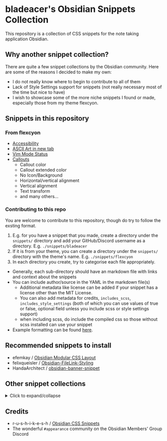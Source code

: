 # bladeacer's Obsidian Snippets Collection
This repository is a collection of CSS snippets for the note taking application Obsidian.

## Why another snippet collection?
There are quite a few snippet collections by the Obsidian community. Here are some of the reasons I decided to make my own:
- I do not really know where to begin to contribute to all of them
- Lack of Style Settings support for snippets (not really necessary most of the time but nice to have)
- I wish to showcase some of the more niche snippets I found or made, especially those from my theme flexcyon.

## Snippets in this repository
### From flexcyon
- [Accessibility](./snippets/flexcyon/accessibility/accessibility.md)
- [ASCII Art in new tab](./snippets/flexcyon/ascii-art/ascii-art.md)
- [Vim Mode Status](./snippets/flexcyon/vim-mode-status/vim-mode.md)
- [Callouts](./snippets/flexcyon/callouts/callouts.md)
  - Callout color
  - Callout extended color
  - No Icon/Background
  - Horizontal/vertical alignment
  - Vertical alignment
  - Text transform
  - and many others...

### Contributing to this repo
You are welcome to contribute to this repository, though do try to follow the exsting format. 
1. E.g. for you have a snippet that you made, create a directory under the `snippets/` directory and add your GitHub/Discord username as a directory. E.g. `./snippets/bladeacer`
2. If it is from your theme, you can create a directory under the `snippets/` directory with the theme's name. E.g. `./snippets/flexcyon`
3. In each directory you create, try to categorise each file appropriately. 
- Generally, each sub-directory should have an markdown file with links and context about the snippets
- You can include author/source in the YAML in the markdown file(s)
  - Additional metadata like license can be added if your snippet has a license other than the MIT License.
  - You can also add metadata for credits, `includes_scss`, `includes_style_settings` (both of which you can use values of true or false, optional field unless you include scss or style settings support)
  - when including scss, do include the compiled css so those without scss installed can use your snippet
- Example formatting can be found [here](./snippets/flexcyon/ascii-art/ascii-art.md).


## Recommended snippets to install
- efemkay / [Obsidian Modular CSS Layout](https://github.com/efemkay/obsidian-modular-css-layout#wide-views)
- felixqueisler / [Obsidian-FileLink-Styling](https://github.com/felixqueisler/Obsidian-FileLink-Styling)
- HandaArchitect / [obsidian-banner-snippet](https://github.com/HandaArchitect/obsidian-banner-snippet)

## Other snippet collections
<details>
  <summary>Click to expand/collapse</summary>

- [#appearance](https://discord.com/channels/686053708261228577/702656734631821413) - Obsidian discord
- [Obsidian CSS Quick Guide](https://forum.obsidian.md/t/obsidian-css-quick-guide/58178) (forum) (mostly about using the inspector) -
- [CSS Variables at Obsidian Dev Docs](https://docs.obsidian.md/Reference/CSS+variables/CSS+variables)
- replete / [obsidian-minimal-theme-css-snippets](https://github.com/replete/obsidian-minimal-theme-css-snippets)
- SlRvb's [snippets collection](https://github.com/SlRvb/Obsidian--ITS-Theme/tree/main/Snippets) | [Guide](https://publish.obsidian.md/slrvb-docs/ITS+Theme/ITS+Theme)
- zamsyt / [obsidian-snippets](https://github.com/zamsyt/obsidian-snippets)
- ElsaTam /  [Obsidian-Stuff](https://github.com/ElsaTam/Obsidian-Stuff)
- KuiyueRO / [Obsidian-Miner](https://github.com/KuiyueRO/Obsidian-Miner)
- sailKiteV / [Obsidian-Snippets-and-Demos](https://github.com/sailKiteV/Obsidian-Snippets-and-Demos?tab=readme-ov-file)
- TfTHacker / [DashboardPlusPlus](https://github.com/TfTHacker/DashboardPlusPlus)
- eb2ai / [My-Checklists-and-Icons](https://github.com/eb2ai/My-Checklists-and-Icons?tab=readme-ov-file)
- xhuajin / [obsidian-sidenote-callout](https://github.com/xhuajin/obsidian-sidenote-callout/tree/main)
</details>

## Credits
- r-u-s-h-i-k-e-s-h / [Obsidian CSS Snippets](https://github.com/r-u-s-h-i-k-e-s-h/Obsidian-CSS-Snippets)
- The wonderful `#appearance` community on the Obsidian Members' Group Discord